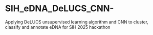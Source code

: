 # SIH_eDNA_DeLUCS_CNN-
Applying DeLUCS unsupervised learning algorithm and CNN to cluster, classify and annotate eDNA for SIH 2025 hackathon 
